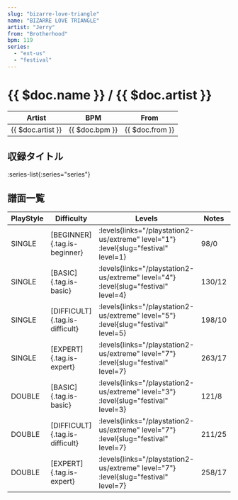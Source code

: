 ```yaml
---
slug: "bizarre-love-triangle"
name: "BIZARRE LOVE TRIANGLE"
artist: "Jerry"
from: "Brotherhood"
bpm: 119
series:
  - "ext-us"
  - "festival"
---
```


# {{ $doc.name }} / {{ $doc.artist }}

|Artist|BPM|From|
|------|---|----|
|{{ $doc.artist }}|{{ $doc.bpm }}|{{ $doc.from }}|

## 収録タイトル

:series-list{:series="series"}

## 譜面一覧

|PlayStyle|Difficulty|Levels|Notes|Movie|
|---------|----------|------|-----|-----|
|SINGLE|[BEGINNER]{.tag.is-beginner}| :levels{links="/playstation2-us/extreme" level="1"} :level{slug="festival" level=1}|98/0||
|SINGLE|[BASIC]{.tag.is-basic}| :levels{links="/playstation2-us/extreme" level="4"} :level{slug="festival" level=4}|130/12||
|SINGLE|[DIFFICULT]{.tag.is-difficult}| :levels{links="/playstation2-us/extreme" level="5"} :level{slug="festival" level=5}|198/10||
|SINGLE|[EXPERT]{.tag.is-expert}| :levels{links="/playstation2-us/extreme" level="7"} :level{slug="festival" level=7}|263/17||
|DOUBLE|[BASIC]{.tag.is-basic}| :levels{links="/playstation2-us/extreme" level="3"} :level{slug="festival" level=3}|121/8||
|DOUBLE|[DIFFICULT]{.tag.is-difficult}| :levels{links="/playstation2-us/extreme" level="7"} :level{slug="festival" level=7}|211/25||
|DOUBLE|[EXPERT]{.tag.is-expert}| :levels{links="/playstation2-us/extreme" level="7"} :level{slug="festival" level=7}|258/17||
